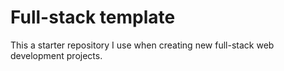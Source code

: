 # Full-stack template
This a starter repository I use when creating new full-stack web development projects.
